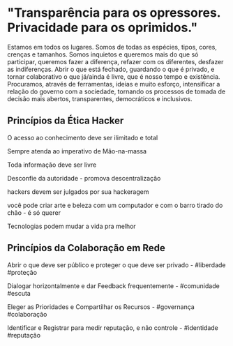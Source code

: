 # "Transparência para os opressores. Privacidade para os oprimidos."

Estamos em todos os lugares. Somos de todas as espécies, tipos, cores, crenças e tamanhos. Somos inquietos e queremos mais do que só participar, queremos fazer a diferença, refazer com os diferentes, desfazer as indiferenças. Abrir o que está fechado, guardando o que é privado, e tornar colaborativo o que já/ainda é livre, que é nosso tempo e existência. Procuramos, através de ferramentas, ideias e muito esforço, intensificar a relação do governo com a sociedade, tornando os processos de tomada de decisão mais abertos, transparentes, democráticos e inclusivos.

## Princípios da  Ética Hacker

O acesso ao conhecimento deve ser ilimitado e total

Sempre atenda ao imperativo de Mão-na-massa

Toda informação deve ser livre

Desconfie da autoridade - promova descentralização

hackers devem ser julgados por sua hackeragem

você pode criar arte e beleza com um computador e com o barro tirado do chão - é só querer

Tecnologias podem mudar a vida pra melhor

## Princípios da  Colaboração em Rede

Abrir o que deve ser público e proteger o que deve ser privado - #liberdade #proteção

Dialogar horizontalmente e dar Feedback frequentemente - #comunidade #escuta

Eleger as Prioridades e Compartilhar os Recursos - #governança #colaboração

Identificar e Registrar para medir reputação, e não controle - #identidade #reputação
